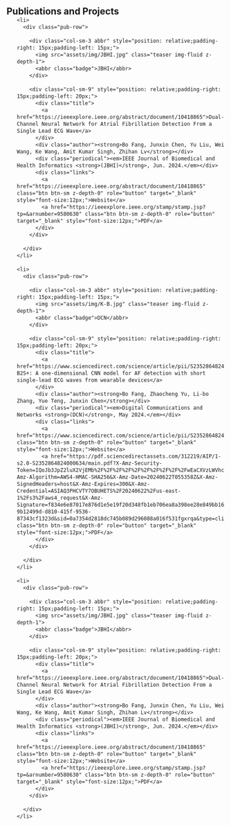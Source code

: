 <h2 id="publications" style="margin: 2px 0px -15px;">Publications and Projects</h2>

<div class="publications">
  <ol class="bibliography">

    <li>
      <div class="pub-row">

        <div class="col-sm-3 abbr" style="position: relative;padding-right: 15px;padding-left: 15px;">
          <img src="assets/img/JBHI.jpg" class="teaser img-fluid z-depth-1">
          <abbr class="badge">JBHI</abbr>
        </div>

        <div class="col-sm-9" style="position: relative;padding-right: 15px;padding-left: 20px;">
          <div class="title">
            <a href="https://ieeexplore.ieee.org/abstract/document/10418865">Dual-Channel Neural Network for Atrial Fibrillation Detection From a Single Lead ECG Wave</a>
          </div>
          <div class="author"><strong>Bo Fang, Junxin Chen, Yu Liu, Wei Wang, Ke Wang, Amit Kumar Singh, Zhihan Lv</strong></div>
          <div class="periodical"><em>IEEE Journal of Biomedical and Health Informatics <strong>(JBHI)</strong>, Jun. 2024.</em></div>
          <div class="links">
            <a href="https://ieeexplore.ieee.org/abstract/document/10418865" class="btn btn-sm z-depth-0" role="button" target="_blank" style="font-size:12px;">Website</a>
            <a href="https://ieeexplore.ieee.org/stamp/stamp.jsp?tp=&arnumber=9580630" class="btn btn-sm z-depth-0" role="button" target="_blank" style="font-size:12px;">PDF</a>
          </div>
        </div>

      </div>
    </li>

    <li>
      <div class="pub-row">

        <div class="col-sm-3 abbr" style="position: relative;padding-right: 15px;padding-left: 15px;">
          <img src="assets/img/K-B.jpg" class="teaser img-fluid z-depth-1">
          <abbr class="badge">DCN</abbr>
        </div>

        <div class="col-sm-9" style="position: relative;padding-right: 15px;padding-left: 20px;">
          <div class="title">
            <a href="https://www.sciencedirect.com/science/article/pii/S2352864824000634">K-B2S+: A one-dimensional CNN model for AF detection with short single-lead ECG waves from wearable devices</a>
          </div>
          <div class="author"><strong>Bo Fang, Zhaocheng Yu, Li-bo Zhang, Yue Teng, Junxin Chen</strong></div>
          <div class="periodical"><em>Digital Communications and Networks <strong>(DCN)</strong>, May 2024.</em></div>
          <div class="links">
            <a href="https://www.sciencedirect.com/science/article/pii/S2352864824000634" class="btn btn-sm z-depth-0" role="button" target="_blank" style="font-size:12px;">Website</a>
            <a href="https://pdf.sciencedirectassets.com/312219/AIP/1-s2.0-S2352864824000634/main.pdf?X-Amz-Security-Token=IQoJb3JpZ2luX2VjEMb%2F%2F%2F%2F%2F%2F%2F%2F%2F%2FwEaCXVzLWVhc3QtMSJIMEYCIQCjeaFnOihRHouKj%2Bh8qAoBVrTtFh186D9lOVOLOYMBNAIhAI0FG95cq1igfgtZsFZklC79oRgoh08L3gqhQ%2Blr8P8qKrMFCG8QBRoMMDU5MDAzNTQ2ODY1IgxEvBsgKGyHJUwoqmEqkAVdn%2BgSLj20bURoFcqC4eOOhV9pj3ml2RaBEkqJppzzQ1bI0Pgo%2BK5ApXsg%2Bb%2FEY1UIQyU1DnqPTJDNHI2uToL24dtklEk4eCvNuQHtCNbRYakoGHombtVQOJ5a94ZFTrDfY%2B6zh2nasebr3koGbf8yVNepZlDMctIFMy24KtTNVtUNEzl76yKZVPGdFocoIX%2B9tn%2FC%2B6uY%2BX6D9IP4fBSqhl5A%2Bu9ics%2BlbHGD59ZkhtxI55G02qkdggOSAcXrcDQxmBglLybolVIV3VbHYgj6tNxtyd4Ij7gsK616r9DEsAtJBPfHwXJOb68RJAVrWOONin4TsMQdBOwCoT7pE4g3Lmkb0Qqm3hni2pB9RH%2FGnwRN%2FHZSkg7YOJgB8VOEX5RWebAORbUs6H8ZXeMNx5FA%2BXGCYfWAUTERdtmUaQr78k%2FfiAWCKICTP8ZOBdLM27SWdW1kkWKY9IUUvXrlTAZ11IRu3wERrLQD8IqzV1IgOxWcQkBvhObDhLncpXNXS%2FbkzoLy2uH%2BQ1tGcnue2uDcRTMMHyIYLz%2FErnKBCMgU0zGGE5dcgPnBdWK2LgJupgddEpvTcvX5UiMF%2FPFN%2FXfS13HwXj7dGSisflEtq8JbUm9EbJj0lZ6HQzee40aGDcPuL029rY8qhYQpPh5%2Fl%2Bak9OXWkhIXK8T5AaY03dhs4DjVSfaR3ZEotr%2BC99fA5iZbGawlOxGx%2FdKr%2Fdp5sq8H5FCeYkmc0vsmNs0J78JHHT5SQLh2U7tmzCBParkwIvgOZKAXBfPxuSIlZ%2F4I9okthuQOo%2FCRktOSMngbLrS4wbvq3mj0m%2FwQ3iCJ8Kgy%2By3iHjGQ97HRCLkPXbtti1RlD%2BZRO9xOJJ0iV9x%2Fsg8iRzC2xtmzBjqwAQlOKX8oZEqR33s%2FVAsEAgNRLg8s7rWDZ5xejH2ykLdGBAfQ1qzEe9BdpRQgS7V%2Bj1V%2FK9%2BT1P7vJ54POA81067SfBmvCwxLMA%2BgD9uRo8ig3H2%2BTp3ttEF46f36grp%2BZYUKE%2FDT7bdF28IhHiJQVtL3NE7F9rokpjjMMFtMpgVEQeZad3H6SbCDHTPgICjfG2UuDCkDS%2BH3I7zeJK9egGSwFTK%2BnUkQB8JlEYZG9Vol&X-Amz-Algorithm=AWS4-HMAC-SHA256&X-Amz-Date=20240622T055358Z&X-Amz-SignedHeaders=host&X-Amz-Expires=300&X-Amz-Credential=ASIAQ3PHCVTY7OBUHETS%2F20240622%2Fus-east-1%2Fs3%2Faws4_request&X-Amz-Signature=f834e6e87017e876d1e5e19f20d348fb1eb706ea8a398ee28e849bb166d0ce59&hash=e134cc15340f5d2b56d63f6aaa30856b79e98e21c92fc00196109d79c5c8c6ee&host=68042c943591013ac2b2430a89b270f6af2c76d8dfd086a07176afe7c76c2c61&pii=S2352864824000634&tid=spdf-9b12499d-d810-415f-9536-87343cf1323d&sid=0a7354d2818dc745b089d296088a016f531fgxrqa&type=client&tsoh=d3d3LnNjaWVuY2VkaXJlY3QuY29t" class="btn btn-sm z-depth-0" role="button" target="_blank" style="font-size:12px;">PDF</a>
          </div>
        </div>

      </div>
    </li>

    <li>
      <div class="pub-row">

        <div class="col-sm-3 abbr" style="position: relative;padding-right: 15px;padding-left: 15px;">
          <img src="assets/img/JBHI.jpg" class="teaser img-fluid z-depth-1">
          <abbr class="badge">JBHI</abbr>
        </div>

        <div class="col-sm-9" style="position: relative;padding-right: 15px;padding-left: 20px;">
          <div class="title">
            <a href="https://ieeexplore.ieee.org/abstract/document/10418865">Dual-Channel Neural Network for Atrial Fibrillation Detection From a Single Lead ECG Wave</a>
          </div>
          <div class="author"><strong>Bo Fang, Junxin Chen, Yu Liu, Wei Wang, Ke Wang, Amit Kumar Singh, Zhihan Lv</strong></div>
          <div class="periodical"><em>IEEE Journal of Biomedical and Health Informatics <strong>(JBHI)</strong>, Jun. 2024.</em></div>
          <div class="links">
            <a href="https://ieeexplore.ieee.org/abstract/document/10418865" class="btn btn-sm z-depth-0" role="button" target="_blank" style="font-size:12px;">Website</a>
            <a href="https://ieeexplore.ieee.org/stamp/stamp.jsp?tp=&arnumber=9580630" class="btn btn-sm z-depth-0" role="button" target="_blank" style="font-size:12px;">PDF</a>
          </div>
        </div>

      </div>
    </li>

  </ol>
</div>
</li>


  
<br>

</ol>
</div>
